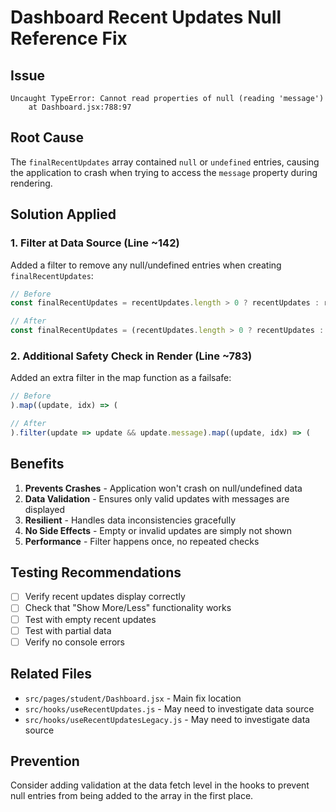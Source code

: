 # Dashboard Recent Updates Null Reference Fix

## Issue
```
Uncaught TypeError: Cannot read properties of null (reading 'message')
    at Dashboard.jsx:788:97
```

## Root Cause
The `finalRecentUpdates` array contained `null` or `undefined` entries, causing the application to crash when trying to access the `message` property during rendering.

## Solution Applied

### 1. Filter at Data Source (Line ~142)
Added a filter to remove any null/undefined entries when creating `finalRecentUpdates`:

```javascript
// Before
const finalRecentUpdates = recentUpdates.length > 0 ? recentUpdates : recentUpdatesLegacy;

// After
const finalRecentUpdates = (recentUpdates.length > 0 ? recentUpdates : recentUpdatesLegacy).filter(update => update && update.message);
```

### 2. Additional Safety Check in Render (Line ~783)
Added an extra filter in the map function as a failsafe:

```javascript
// Before
).map((update, idx) => (

// After
).filter(update => update && update.message).map((update, idx) => (
```

## Benefits

1. **Prevents Crashes** - Application won't crash on null/undefined data
2. **Data Validation** - Ensures only valid updates with messages are displayed
3. **Resilient** - Handles data inconsistencies gracefully
4. **No Side Effects** - Empty or invalid updates are simply not shown
5. **Performance** - Filter happens once, no repeated checks

## Testing Recommendations

- [ ] Verify recent updates display correctly
- [ ] Check that "Show More/Less" functionality works
- [ ] Test with empty recent updates
- [ ] Test with partial data
- [ ] Verify no console errors

## Related Files
- `src/pages/student/Dashboard.jsx` - Main fix location
- `src/hooks/useRecentUpdates.js` - May need to investigate data source
- `src/hooks/useRecentUpdatesLegacy.js` - May need to investigate data source

## Prevention
Consider adding validation at the data fetch level in the hooks to prevent null entries from being added to the array in the first place.
